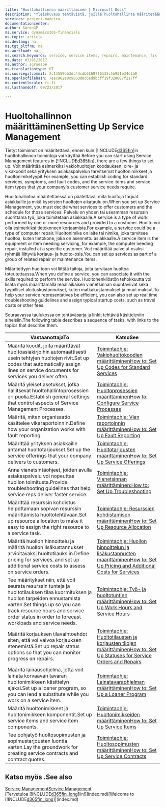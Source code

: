 ```yaml
---
title: "Huoltohallinnon määrittäminen | Microsoft Docs"
description: "Yleiskuvaus tehtävistä, joilla huoltohallinta määritetään organisaation huollon hallintatapaan sopivaksi."
services: project-madeira
documentationcenter: 
author: SorenGP
ms.service: dynamics365-financials
ms.topic: article
ms.devlang: na
ms.tgt_pltfrm: na
ms.workload: na
ms.search.keywords: service, service items, repairs, maintenance, fix
ms.date: 07/01/2017
ms.author: sgroespe
ms.translationtype: HT
ms.sourcegitcommit: 2c13559bb3dc44cdb61697f5135c5b931e34d2a8
ms.openlocfilehash: 7eac962e0c9863d8c6ed9bcff19f320687f217ff
ms.contentlocale: fi-fi
ms.lasthandoff: 09/22/2017

---
```


# <a name="setting-up-service-management"></a><span data-ttu-id="715d2-103">Huoltohallinnon määrittäminen</span><span class="sxs-lookup"><span data-stu-id="715d2-103">Setting Up Service Management</span></span>
<span data-ttu-id="715d2-104">Tietyt toiminnot on määritettävä, ennen kuin [!INCLUDE[d365fin](includes/d365fin_md.md)]in huoltohallinnon toimintoja voi käyttää.</span><span class="sxs-lookup"><span data-stu-id="715d2-104">Before you can start using Service Management features in [!INCLUDE[d365fin](includes/d365fin_md.md)], there are a few things to set up.</span></span> <span data-ttu-id="715d2-105">Voit määrittää esimerkiksi vakiohuoltojen koodauksen, oire- ja vikakoodit sekä yrityksen asiakaspalvelun tarvitsemat huoltonimikkeet ja huoltonimiketyypit.</span><span class="sxs-lookup"><span data-stu-id="715d2-105">For example, you can establish coding for standard services, symptoms, and fault codes, and the service items and service item types that your company's customer service needs require.</span></span>  

<span data-ttu-id="715d2-106">Huoltohallintoa määritettäessä on päätettävä, mitä huoltoja tarjoat asiakkaille ja mikä kyseisten huoltojen aikataulu on.</span><span class="sxs-lookup"><span data-stu-id="715d2-106">When you set up Service Management, you must decide what services to offer customers and the schedule for those services.</span></span> <span data-ttu-id="715d2-107">Palvelu on yhden tai useamman resurssin suorittama työ, joka toimitetaan asiakkaalle.</span><span class="sxs-lookup"><span data-stu-id="715d2-107">A service is a type of work performed by one or more resources and provided to a customer.</span></span> <span data-ttu-id="715d2-108">Huolto voi olla esimerkiksi tietokoneen korjaamista.</span><span class="sxs-lookup"><span data-stu-id="715d2-108">For example, a service could be a type of computer repair.</span></span> <span data-ttu-id="715d2-109">Huoltonimike on laite tai nimike, joka tarvitsee huoltoa, kuten tietokone, joka on asennettu asiakkaalle.</span><span class="sxs-lookup"><span data-stu-id="715d2-109">A service item is the equipment or item needing servicing, for example, the computer needing repair, installed at a specific customer.</span></span> <span data-ttu-id="715d2-110">Voit määrittää palvelut osaksi ryhmää liittyviä korjaus- ja huolto-osia.</span><span class="sxs-lookup"><span data-stu-id="715d2-110">You can set up services as part of a group of related repair or maintenance items.</span></span>  
  
<span data-ttu-id="715d2-111">Määritettyyn huoltoon voi liittää taitoja, joita tarvitaan huoltoa toteutettaessa.</span><span class="sxs-lookup"><span data-stu-id="715d2-111">When you define a service, you can associate it with the skills required to perform the service.</span></span> <span data-ttu-id="715d2-112">Huoltohenkilöstön tehokkuutta voi lisätä myös määrittämällä reaaliaikaisen vianetsinnän suuntaviivat sekä tyypilliset aloituskustannukset, kuten matkakustannukset ja muut maksut.</span><span class="sxs-lookup"><span data-stu-id="715d2-112">To help your service representatives be efficient, you can also set up real time troubleshooting guidelines and assign typical startup costs, such as travel costs or other fees.</span></span>  

<span data-ttu-id="715d2-113">Seuraavassa taulukossa on tehtäväsarja ja linkit tehtäviä käsitteleviin aiheisiin.</span><span class="sxs-lookup"><span data-stu-id="715d2-113">The following table describes a sequence of tasks, with links to the topics that describe them.</span></span>  
  
| <span data-ttu-id="715d2-114">Vastaanottaja</span><span class="sxs-lookup"><span data-stu-id="715d2-114">To</span></span> | <span data-ttu-id="715d2-115">Katso</span><span class="sxs-lookup"><span data-stu-id="715d2-115">See</span></span> |
| --- | --- |
| <span data-ttu-id="715d2-116">Määritä koodit, joita määrittävät huoltoasiakirjoihin automaattisesti usein tehtyjen huoltojen rivit.</span><span class="sxs-lookup"><span data-stu-id="715d2-116">Set up codes that automatically assign lines on service documents for services you deliver often.</span></span> |[<span data-ttu-id="715d2-117">Toimintaohje: Vakiohuoltokoodien määrittäminen</span><span class="sxs-lookup"><span data-stu-id="715d2-117">How to: Set Up Codes for Standard Services</span></span>](service-how-setup-service-coding.md)|
| <span data-ttu-id="715d2-118">Määritä yleiset asetukset, jotka hallitsevat huoltohallintoprosessien eri puolia.</span><span class="sxs-lookup"><span data-stu-id="715d2-118">Establish general settings that control aspects of Service Management Processes.</span></span>|[<span data-ttu-id="715d2-119">Toimintaohje: Huoltoprosessien määrittäminen</span><span class="sxs-lookup"><span data-stu-id="715d2-119">How to: Configure Service Processes</span></span>](service-setup-service-processes.md)|
| <span data-ttu-id="715d2-120">Määritä, miten organisaatio käsittelee vikaraportoinnin.</span><span class="sxs-lookup"><span data-stu-id="715d2-120">Define how your organization works with fault reporting.</span></span> |[<span data-ttu-id="715d2-121">Toimintaohje: Vian raportoinnin määrittäminen</span><span class="sxs-lookup"><span data-stu-id="715d2-121">How to: Set Up Fault Reporting</span></span>](service-how-setup-fault-reporting.md) |
| <span data-ttu-id="715d2-122">Määrittää yrityksen asiakkaille antamat huoltotarjoukset.</span><span class="sxs-lookup"><span data-stu-id="715d2-122">Set up the service offerings that your company delivers to customers.</span></span>|[<span data-ttu-id="715d2-123">Toimintaohje: Huoltotarjousten määrittäminen</span><span class="sxs-lookup"><span data-stu-id="715d2-123">How to: Set Up Service Offerings</span></span>](service-how-setup-service-offerings.md)|
| <span data-ttu-id="715d2-124">Anna vianetsintäohjeet, joiden avulla asiakaspalvelu voi nopeuttaa huollon toimitusta.</span><span class="sxs-lookup"><span data-stu-id="715d2-124">Provide troubleshooting guidelines that help service reps deliver faster service.</span></span> |[<span data-ttu-id="715d2-125">Toimintaohje: Vianetsinnän määrittäminen:</span><span class="sxs-lookup"><span data-stu-id="715d2-125">How to: Set Up Troubleshooting</span></span>](service-how-setup-troubleshooting.md) |
| <span data-ttu-id="715d2-126">Määrittää resurssin kohdistus helpottamaan sopivan resurssin määrittämistä huoltotehtävään.</span><span class="sxs-lookup"><span data-stu-id="715d2-126">Set up resource allocation to make it easy to assign the right resource to a service task.</span></span> |[<span data-ttu-id="715d2-127">Toimintaohje: Resurssien kohdistamisen määrittäminen</span><span class="sxs-lookup"><span data-stu-id="715d2-127">How to: Set Up Resource Allocation</span></span>](service-how-setup-resource-allocation.md) |
| <span data-ttu-id="715d2-128">Määritä huollon hinnoittelu ja määritä huollon lisäkustannukset arvioitavaksi huoltotilauksiin.</span><span class="sxs-lookup"><span data-stu-id="715d2-128">Define pricing for services, and set up additional service costs to assess on service orders.</span></span> |[<span data-ttu-id="715d2-129">Toimintaohje: Huollon hinnoittelun ja lisäkustannusten määrittäminen</span><span class="sxs-lookup"><span data-stu-id="715d2-129">How to: Set Up Pricing and Additional Costs for Services</span></span>](service-how-setup-service-costs-pricing.md)|
| <span data-ttu-id="715d2-130">Tee määritykset niin, että voit seurata resurssin tunteja ja huoltotilauksen tilaa kuormituksen ja huollon tarpeiden ennustamista varten.</span><span class="sxs-lookup"><span data-stu-id="715d2-130">Set things up so you can track resource hours and service order status in order to forecast workloads and service needs.</span></span>|[<span data-ttu-id="715d2-131">Toimintaohje: Työ- ja huoltotuntien määrittäminen</span><span class="sxs-lookup"><span data-stu-id="715d2-131">How to: Set Up Work Hours and Service Hours</span></span>](service-how-setup-work-service-hours.md)|
| <span data-ttu-id="715d2-132">Määritä korjauksen tilavaihtoehdot siten, että voi valvoa korjauksen etenemistä.</span><span class="sxs-lookup"><span data-stu-id="715d2-132">Set up repair status options so that you can monitor progress on repairs.</span></span> | [<span data-ttu-id="715d2-133">Toimintaohje: Huoltotilausten ja korjausten tilojen määrittäminen</span><span class="sxs-lookup"><span data-stu-id="715d2-133">How to: Set Up Statuses for Service Orders and Repairs</span></span>](service-order-repair-status.md)|
| <span data-ttu-id="715d2-134">Määritä lainausohjelma, jotta voit lainata korvaavan tavaran huoltonimikkeen käsittelyn ajaksi.</span><span class="sxs-lookup"><span data-stu-id="715d2-134">Set up a loaner program, so you can lend a substitute while you work on a service item.</span></span> |[<span data-ttu-id="715d2-135">Toimintaohje: Lainatavaraohjelman määrittäminen</span><span class="sxs-lookup"><span data-stu-id="715d2-135">How to: Set Up a Loaner Program</span></span>](service-how-setup-loaner-program.md) |
| <span data-ttu-id="715d2-136">Määritä huoltonimikkeet ja huoltonimikkeen komponentit.</span><span class="sxs-lookup"><span data-stu-id="715d2-136">Set up service items and service item components.</span></span> |[<span data-ttu-id="715d2-137">Toimintaohje: Huoltonimikkeiden määrittäminen</span><span class="sxs-lookup"><span data-stu-id="715d2-137">How to: Set Up Service Items</span></span>](service-how-setup-service-items.md) |
| <span data-ttu-id="715d2-138">Tee pohjatyö huoltosopimusten ja sopimustarjousten luontia varten.</span><span class="sxs-lookup"><span data-stu-id="715d2-138">Lay the groundwork for creating service contracts and contract quotes.</span></span> |[<span data-ttu-id="715d2-139">Toimintaohje: Huoltosopimusten määrittäminen</span><span class="sxs-lookup"><span data-stu-id="715d2-139">How to: Set Up Service Contracts</span></span>](service-how-setup-service-contracts.md) |

## <a name="see-also"></a><span data-ttu-id="715d2-140">Katso myös .</span><span class="sxs-lookup"><span data-stu-id="715d2-140">See also</span></span>
[<span data-ttu-id="715d2-141">Service Management</span><span class="sxs-lookup"><span data-stu-id="715d2-141">Service Management</span></span>](service-service.md)  
<span data-ttu-id="715d2-142">[Tervetuloa [!INCLUDE[d365fin_long](includes/d365fin_long_md.md)]iin!](index.md)</span><span class="sxs-lookup"><span data-stu-id="715d2-142">[Welcome to [!INCLUDE[d365fin_long](includes/d365fin_long_md.md)]](index.md)</span></span>  


